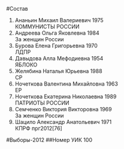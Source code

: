 #Состав
1. Ананьин Михаил Валериевич 1975   
    КОММУНИСТЫ РОССИИ
2. Андреева Ольга Яковлевна 1984   
    За женщин России
3. Бурова Елена Григорьевна 1970   
    ЛДПР
4. Давыдова Алла Мефодиевна 1954   
    ЯБЛОКО
5. Желябина Наталья Юрьевна 1988   
    СР
6. Ночеткова Валентина Михайловна 1963   
    ЕР
7. Ночеткова Екатерина Николаевна 1989   
    ПАТРИОТЫ РОССИИ
8. Семченко Виктория Викторовна 1969   
    За женщин России
9. Шацило Александр Анатольевич 1971   
    КПРФ
    прг2012[76]

#Выборы-2012
##Номер УИК
100